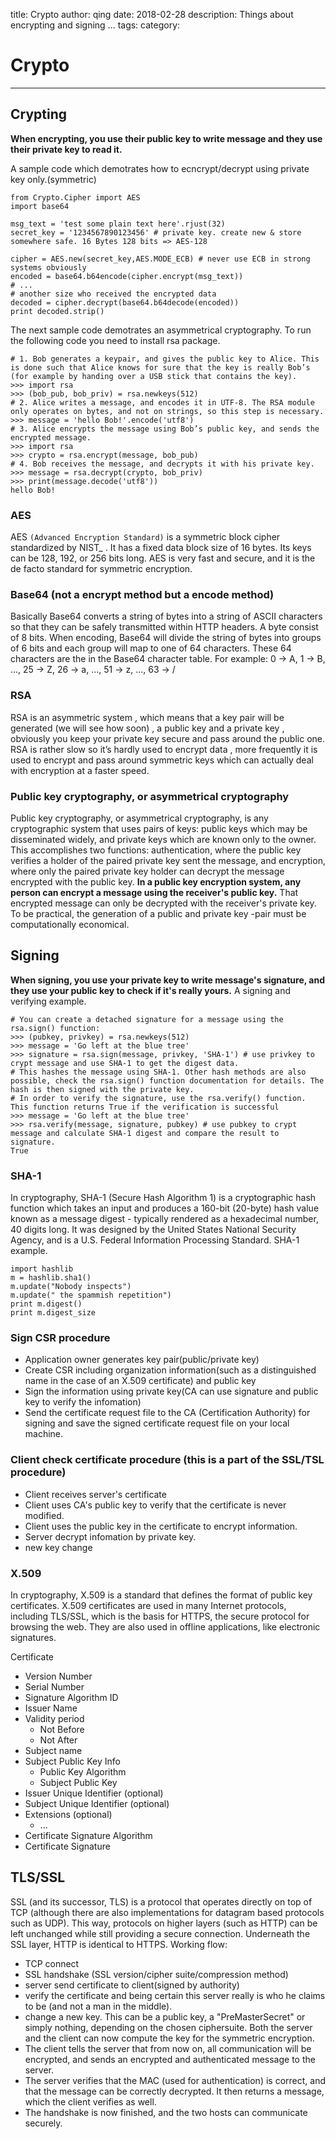 title: Crypto
author: qing
date: 2018-02-28
description: Things about encrypting and signing ...
tags:
category:

# Crypto

---

## Crypting
**When encrypting, you use their public key to write message and they use their private key to read it.**

A sample code which demotrates how to ecncrypt/decrypt using private key only.(symmetric)

    from Crypto.Cipher import AES
    import base64
    
    msg_text = 'test some plain text here'.rjust(32)
    secret_key = '1234567890123456' # private key. create new & store somewhere safe. 16 Bytes 128 bits => AES-128
    
    cipher = AES.new(secret_key,AES.MODE_ECB) # never use ECB in strong systems obviously
    encoded = base64.b64encode(cipher.encrypt(msg_text))
    # ...
    # another size who received the encrypted data
    decoded = cipher.decrypt(base64.b64decode(encoded))
    print decoded.strip()
    
The next sample code demotrates an asymmetrical cryptography. To run the following code you need to install rsa package.

    # 1. Bob generates a keypair, and gives the public key to Alice. This is done such that Alice knows for sure that the key is really Bob’s (for example by handing over a USB stick that contains the key).
    >>> import rsa
    >>> (bob_pub, bob_priv) = rsa.newkeys(512)
    # 2. Alice writes a message, and encodes it in UTF-8. The RSA module only operates on bytes, and not on strings, so this step is necessary.
    >>> message = 'hello Bob!'.encode('utf8')
    # 3. Alice encrypts the message using Bob’s public key, and sends the encrypted message.
    >>> import rsa
    >>> crypto = rsa.encrypt(message, bob_pub)
    # 4. Bob receives the message, and decrypts it with his private key.
    >>> message = rsa.decrypt(crypto, bob_priv)
    >>> print(message.decode('utf8'))
    hello Bob!
    
### AES
AES `(Advanced Encryption Standard)` is a symmetric block cipher standardized by NIST_ . It has a fixed data block size of 16 bytes. Its keys can be 128, 192, or 256 bits long.
AES is very fast and secure, and it is the de facto standard for symmetric encryption.

### Base64 (not a encrypt method but a encode method)
Basically Base64 converts a string of bytes into a string of ASCII characters so that they can be safely transmitted within HTTP headers.
A byte consist of 8 bits. When encoding, Base64 will divide the string of bytes into groups of 6 bits and each group will map to one of 64 characters. These 64 characters are the in the Base64 character table.
For example: 0 -> A, 1 -> B, ..., 25 -> Z, 26 -> a, ..., 51 -> z, ..., 63 -> /

### RSA
RSA is an asymmetric system , which means that a key pair will be generated (we will see how soon) , a public key and a private key , obviously you keep your private key secure and pass around the public one.
RSA is rather slow so it’s hardly used to encrypt data , more frequently it is used to encrypt and pass around symmetric keys which can actually deal with encryption at a faster speed.

### Public key cryptography, or asymmetrical cryptography
Public key cryptography, or asymmetrical cryptography, is any cryptographic system that uses pairs of keys: public keys which may be disseminated widely, and private keys which are known only to the owner. This accomplishes two functions: authentication, where the public key verifies a holder of the paired private key sent the message, and encryption, where only the paired private key holder can decrypt the message encrypted with the public key.
**In a public key encryption system, any person can encrypt a message using the receiver's public key.** That encrypted message can only be decrypted with the receiver's private key. To be practical, the generation of a public and private key -pair must be computationally economical.

## Signing
**When signing, you use your private key to write message's signature, and they use your public key to check if it's really yours.**
A signing and verifying example.

    # You can create a detached signature for a message using the rsa.sign() function:
    >>> (pubkey, privkey) = rsa.newkeys(512)
    >>> message = 'Go left at the blue tree'
    >>> signature = rsa.sign(message, privkey, 'SHA-1') # use privkey to crypt message and use SHA-1 to get the digest data.
    # This hashes the message using SHA-1. Other hash methods are also possible, check the rsa.sign() function documentation for details. The hash is then signed with the private key.
    # In order to verify the signature, use the rsa.verify() function. This function returns True if the verification is successful
    >>> message = 'Go left at the blue tree'
    >>> rsa.verify(message, signature, pubkey) # use pubkey to crypt message and calculate SHA-1 digest and compare the result to signature.
    True
    
### SHA-1
In cryptography, SHA-1 (Secure Hash Algorithm 1) is a cryptographic hash function which takes an input and produces a 160-bit (20-byte) hash value known as a message digest - typically rendered as a hexadecimal number, 40 digits long. It was designed by the United States National Security Agency, and is a U.S. Federal Information Processing Standard.
SHA-1 example.

    import hashlib
    m = hashlib.sha1()
    m.update("Nobody inspects")
    m.update(" the spammish repetition")
    print m.digest()
    print m.digest_size
    
### Sign CSR procedure

* Application owner generates key pair(public/private key)
* Create CSR including organization information(such as a distinguished name in the case of an X.509 certificate) and public key
* Sign the information using private key(CA can use signature and public key to verify the infomation)
* Send the certificate request file to the CA (Certification Authority) for signing and save the signed certificate request file on your local machine.

### Client check certificate procedure (this is a part of the SSL/TSL procedure)

* Client receives server's certificate
* Client uses CA's public key to verify that the certificate is never modified.
* Client uses the public key in the certificate to encrypt information.
* Server decrypt infomation by private key.
* new key change
    
### X.509
In cryptography, X.509 is a standard that defines the format of public key certificates. X.509 certificates are used in many Internet protocols, including TLS/SSL, which is the basis for HTTPS, the secure protocol for browsing the web. They are also used in offline applications, like electronic signatures.

Certificate

  * Version Number
  * Serial Number
  * Signature Algorithm ID
  * Issuer Name
  * Validity period
    * Not Before
    * Not After
  * Subject name
  * Subject Public Key Info
    * Public Key Algorithm
    * Subject Public Key
  * Issuer Unique Identifier (optional)
  * Subject Unique Identifier (optional)
  * Extensions (optional)
    * ...
  * Certificate Signature Algorithm
  * Certificate Signature
  
## TLS/SSL
SSL (and its successor, TLS) is a protocol that operates directly on top of TCP (although there are also implementations for datagram based protocols such as UDP). This way, protocols on higher layers (such as HTTP) can be left unchanged while still providing a secure connection. Underneath the SSL layer, HTTP is identical to HTTPS.
Working flow:

* TCP connect 
* SSL handshake (SSL version/cipher suite/compression method) 
* server send certificate to client(signed by authority)
* verify the certificate and being certain this server really is who he claims to be (and not a man in the middle).
* change a new key. This can be a public key, a "PreMasterSecret" or simply nothing, depending on the chosen ciphersuite. Both the server and the client can now compute the key for the symmetric encryption.
* The client tells the server that from now on, all communication will be encrypted, and sends an encrypted and authenticated message to the server.
* The server verifies that the MAC (used for authentication) is correct, and that the message can be correctly decrypted. It then returns a message, which the client verifies as well.
* The handshake is now finished, and the two hosts can communicate securely.
